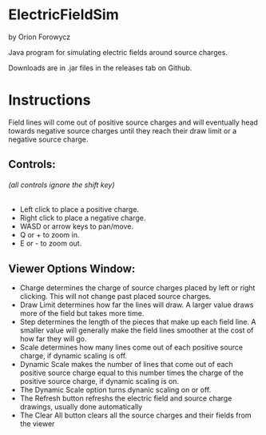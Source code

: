 # ElectricFieldSim
by Orion Forowycz

Java program for simulating electric fields around source charges.

Downloads are in .jar files in the releases tab on Github.

# Instructions

Field lines will come out of positive source charges and will eventually head towards negative source charges until they reach their draw limit or a negative source charge.

## Controls:
###### (all controls ignore the shift key)
* Left click to place a positive charge.
* Right click to place a negative charge.
* WASD or arrow keys to pan/move.
* Q or + to zoom in.
* E or - to zoom out.

## Viewer Options Window:
* Charge determines the charge of source charges placed by left or right clicking. This will not change past placed source charges.
* Draw Limit determines how far the lines will draw. A larger value draws more of the field but takes more time.
* Step determines the length of the pieces that make up each field line. A smaller value will generally make the field lines smoother at the cost of how far they will go.
* Scale determines how many lines come out of each positive source charge, if dynamic scaling is off.
* Dynamic Scale makes the number of lines that come out of each positive source charge equal to this number times the charge of the positive source charge, if dynamic scaling is on.
* The Dynamic Scale option turns dynanic scaling on or off.
* The Refresh button refreshs the electric field and source charge drawings, usually done automatically
* The Clear All button clears all the source charges and their fields from the viewer
